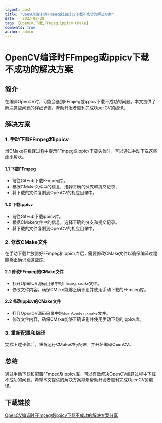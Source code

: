 ```yaml
---
layout: post
title: "OpenCV编译时FFmpeg或ippicv下载不成功的解决方案"
date:   2023-08-28
tags: [OpenCV,下载,FFmpeg,ippicv,CMake]
comments: true
author: admin
---
```

# OpenCV编译时FFmpeg或ippicv下载不成功的解决方案

## 简介
在编译OpenCV时，可能会遇到FFmpeg或ippicv下载不成功的问题。本文提供了解决这些问题的详细步骤，帮助开发者顺利完成OpenCV的编译。

## 解决方案

### 1. 手动下载FFmpeg和ippicv
当CMake在编译过程中提示FFmpeg或ippicv下载失败时，可以通过手动下载这些库来解决。

#### 1.1 下载FFmpeg
- 前往GitHub下载FFmpeg库。
- 根据CMake文件中的信息，选择正确的分支和提交记录。
- 将下载的文件复制到OpenCV的相应目录中。

#### 1.2 下载ippicv
- 前往GitHub下载ippicv库。
- 根据CMake文件中的信息，选择正确的分支和提交记录。
- 将下载的文件复制到OpenCV的相应目录中。

### 2. 修改CMake文件
在手动下载并放置好FFmpeg和ippicv库后，需要修改CMake文件以确保编译过程能够正确识别这些库。

#### 2.1 修改FFmpeg的CMake文件
- 打开OpenCV源码目录中的`ffmpeg.cmake`文件。
- 修改文件内容，确保CMake能够正确识别并使用手动下载的FFmpeg库。

#### 2.2 修改ippicv的CMake文件
- 打开OpenCV源码目录中的`downloader.cmake`文件。
- 修改文件内容，确保CMake能够正确识别并使用手动下载的ippicv库。

### 3. 重新配置和编译
完成上述步骤后，重新运行CMake进行配置，并开始编译OpenCV。

## 总结
通过手动下载和配置FFmpeg及ippicv库，可以有效解决OpenCV编译过程中下载不成功的问题。希望本文提供的解决方案能够帮助开发者顺利完成OpenCV的编译。

## 下载链接

[OpenCV编译时FFmpeg或ippicv下载不成功的解决方案分享](https://pan.quark.cn/s/0329c22d812f)